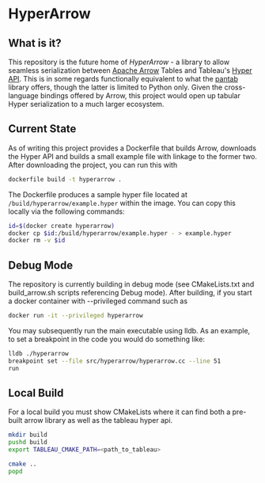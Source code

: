 # HyperArrow

## What is it?
This repository is the future home of *HyperArrow* - a library to allow seamless serialization between [Apache Arrow](https://arrow.apache.org/docs/index.html) Tables and Tableau's [Hyper API](https://help.tableau.com/current/api/hyper_api/en-us/index.html). This is in some regards functionally equivalent to what the [pantab](https://pantab.readthedocs.io/en/latest/) library offers, though the latter is limited to Python only. Given the cross-language bindings offered by Arrow, this project would open up tabular Hyper serialization to a much larger ecosystem.

## Current State
As of writing this project provides a Dockerfile that builds Arrow, downloads the Hyper API and builds a small example file with linkage to the former two. After downloading the project, you can run this with

```sh
dockerfile build -t hyperarrow .
```

The Dockerfile produces a sample hyper file located at ``/build/hyperarrow/example.hyper`` within the image. You can copy this locally via the following commands:

```sh
id=$(docker create hyperarrow)
docker cp $id:/build/hyperarrow/example.hyper - > example.hyper
docker rm -v $id
```

## Debug Mode

The repository is currently building in debug mode (see CMakeLists.txt and build_arrow.sh scripts referencing Debug mode). After building, if you start a docker container with --privileged command such as

```sh
docker run -it --privileged hyperarrow
```

You may subsequently run the main executable using lldb. As an example, to set a breakpoint in the code you would do something like:

```sh
lldb ./hyperarrow
breakpoint set --file src/hyperarrow/hyperarrow.cc --line 51
run
```

	
## Local Build

For a local build you must show CMakeLists where it can find both a pre-built arrow library as well as the tableau hyper api.

```sh
mkdir build
pushd build
export TABLEAU_CMAKE_PATH=<path_to_tableau>

cmake ..
popd
```
